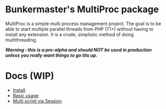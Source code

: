 # Bunkermaster's MultiProc package
MultiProc is a simple multi process management project. The goal is to be able to start multiple parallel threads from PHP (7.1+) without having to install any extension. It is a crude, simplistic method of doing multithreading.  

***Warning : this is a pre-alpha and should NOT be used in production unless you really want things to go tits up.***

# Docs (WIP)
* [Install](/doc/install.md)
* [Basic usage](/doc/basic-usage.md)
* [Multi script via Session](/doc/multi-script-via-session.md)
